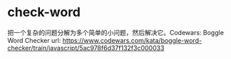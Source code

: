 # check-word
把一个复杂的问题分解为多个简单的小问题，然后解决它。Codewars: Boggle Word Checker   url: https://www.codewars.com/kata/boggle-word-checker/train/javascript/5ac978f6d37f132f3c000033
